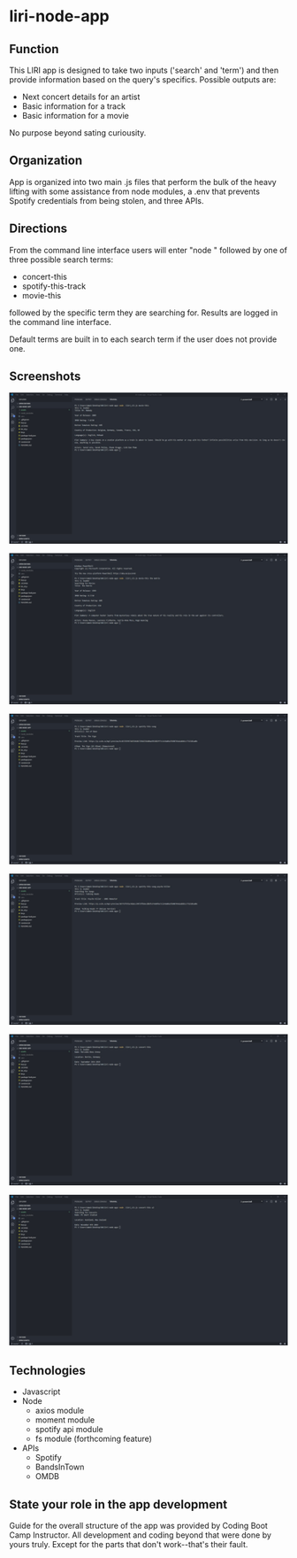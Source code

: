 # liri-node-app

## Function
This LIRI app is designed to take two inputs ('search' and 'term') and then provide information based on the query's specifics. Possible outputs are:

* Next concert details for an artist
* Basic information for a track
* Basic information for a movie

No purpose beyond sating curiousity.

## Organization
App is organized into two main .js files that perform the bulk of the heavy lifting with some assistance from node modules, a .env that prevents Spotify credentials from being stolen, and three APIs.

## Directions
From the command line interface users will enter "node " followed by one of three possible search terms:

* concert-this
* spotify-this-track
* movie-this

followed by the specific term they are searching for. Results are logged in the command line interface.

Default terms are built in to each search term if the user does not provide one.

## Screenshots

![Movie With Default (Mr. Nobody)](https://github.com/damicose/liri-node-app/blob/master/assets/movie%20default.jpg?raw=true)

![Movie With Query Input](https://github.com/damicose/liri-node-app/blob/master/assets/movie%20query.jpg?raw=true)

![Track Default (The Sign)](https://github.com/damicose/liri-node-app/blob/master/assets/spotify%20default.jpg?raw=true)

![Track With Query Input](https://github.com/damicose/liri-node-app/blob/master/assets/spotify%20query.jpg?raw=true)

![Concert Default (Cher)](https://github.com/damicose/liri-node-app/blob/master/assets/concert%20default%20(cher).jpg?raw=true)

![Concert With Query Input](https://github.com/damicose/liri-node-app/blob/master/assets/concert%20query.jpg?raw=true)

## Technologies

* Javascript
* Node
    * axios module
    * moment module
    * spotify api module
    * fs module (forthcoming feature)
* APIs
    * Spotify
    * BandsInTown
    * OMDB

## State your role in the app development

Guide for the overall structure of the app was provided by Coding Boot Camp Instructor. All development and coding beyond that were done by yours truly. Except for the parts that don't work--that's their fault.